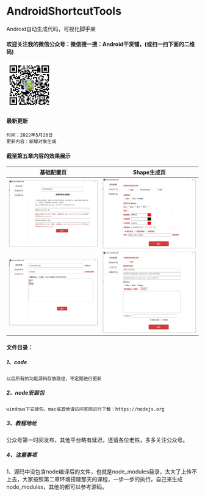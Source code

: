 # AndroidShortcutTools
Android自动生成代码，可视化脚手架
#### 欢迎关注我的微信公众号：微信搜一搜：Android干货铺，(或扫一扫下面的二维码)<br/>
<img src="image/abner.jpg" width="120" height="120" alt="微信公众号"/><br/>

#### 最新更新
```
时间：2022年5月26日
更新内容：新增对象生成
```
#### 截至第五章内容的效果展示
|  基础配置页  |  Shape生成页  |
|  ----  |  ----  |
|  <img src="image/tool_0.jpg" width="400"  alt="基础配置页"/>  |  <img src="image/tool_1.jpg" width="400"  alt="Shape生成页"/>  |
|  <img src="image/tool_2.jpg" width="400"  alt="多渠道打包"/>  |  <img src="image/tool_3.jpg" width="400"  alt="对象生成"/>  |


#### 文件目录：
##### 1、code
```
以后所有的功能源码存放路径，不定期进行更新

```

##### 2、node安装包
```
windows下安装包，mac或其他请访问官网进行下载：https://nodejs.org

```

##### 3、教程地址

公众号第一时间发布，其他平台略有延迟，还请各位老铁，多多关注公众号。

##### 4、注意事项

1、源码中没包含node编译后的文件，也就是node_modules目录，太大了上传不上去，大家按照第二章环境搭建那天的课程，一步一步的执行，自己来生成node_modules，其他的都可以参考源码。




